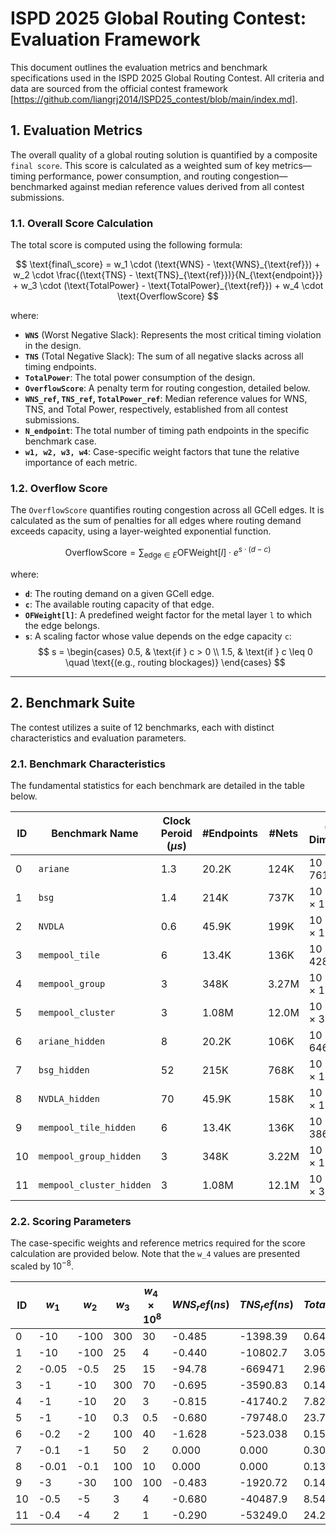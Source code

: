 # ISPD 2025 Global Routing Contest: Evaluation Framework

This document outlines the evaluation metrics and benchmark specifications used in the ISPD 2025 Global Routing Contest. All criteria and data are sourced from the official contest framework [https://github.com/liangrj2014/ISPD25_contest/blob/main/index.md].

## 1. Evaluation Metrics

The overall quality of a global routing solution is quantified by a composite `final score`. This score is calculated as a weighted sum of key metrics—timing performance, power consumption, and routing congestion—benchmarked against median reference values derived from all contest submissions.

### 1.1. Overall Score Calculation

The total score is computed using the following formula:

$$
\text{final\_score} = w_1 \cdot (\text{WNS} - \text{WNS}_{\text{ref}}) + w_2 \cdot \frac{(\text{TNS} - \text{TNS}_{\text{ref}})}{N_{\text{endpoint}}} + w_3 \cdot (\text{TotalPower} - \text{TotalPower}_{\text{ref}}) + w_4 \cdot \text{OverflowScore}
$$

where:
- **`WNS`** (Worst Negative Slack): Represents the most critical timing violation in the design.
- **`TNS`** (Total Negative Slack): The sum of all negative slacks across all timing endpoints.
- **`TotalPower`**: The total power consumption of the design.
- **`OverflowScore`**: A penalty term for routing congestion, detailed below.
- **`WNS_ref`, `TNS_ref`, `TotalPower_ref`**: Median reference values for WNS, TNS, and Total Power, respectively, established from all contest submissions.
- **`N_endpoint`**: The total number of timing path endpoints in the specific benchmark case.
- **`w1, w2, w3, w4`**: Case-specific weight factors that tune the relative importance of each metric.

### 1.2. Overflow Score

The `OverflowScore` quantifies routing congestion across all GCell edges. It is calculated as the sum of penalties for all edges where routing demand exceeds capacity, using a layer-weighted exponential function.

$$
\text{OverflowScore} = \sum_{\text{edge} \in E} \text{OFWeight}[l] \cdot e^{s \cdot (d-c)}
$$

where:
- **`d`**: The routing demand on a given GCell edge.
- **`c`**: The available routing capacity of that edge.
- **`OFWeight[l]`**: A predefined weight factor for the metal layer `l` to which the edge belongs.
- **`s`**: A scaling factor whose value depends on the edge capacity `c`:
 $$
 s = \begin{cases}
 0.5, & \text{if } c > 0 \\
 1.5, & \text{if } c \leq 0 \quad \text{(e.g., routing blockages)}
 \end{cases}
 $$

---

## 2. Benchmark Suite

The contest utilizes a suite of 12 benchmarks, each with distinct characteristics and evaluation parameters.

### 2.1. Benchmark Characteristics

The fundamental statistics for each benchmark are detailed in the table below.

| ID | Benchmark Name | Clock Peroid $(\mu s)$ | #Endpoints | #Nets | GCell Dimensions |
|----|----------------------------|--------|------------|--------|-----------------------|
| 0 | `ariane` | 1.3 | 20.2K | 124K | 10 × 761 × 761 |
| 1 | `bsg` | 1.4 | 214K | 737K | 10 × 1384 × 1384 |
| 2 | `NVDLA` | 0.6 | 45.9K | 199K | 10 × 1120 × 1120 |
| 3 | `mempool_tile` | 6 | 13.4K | 136K | 10 × 428 × 428 |
| 4 | `mempool_group` | 3 | 348K | 3.27M | 10 × 1611 × 1610 |
| 5 | `mempool_cluster` | 3 | 1.08M | 12.0M | 10 × 3175 × 3175 |
| 6 | `ariane_hidden` | 8 | 20.2K | 106K | 10 × 646 × 646 |
| 7 | `bsg_hidden` | 52 | 215K | 768K | 10 × 1384 × 1384 |
| 8 | `NVDLA_hidden` | 70 | 45.9K | 158K | 10 × 1120 × 1120 |
| 9 | `mempool_tile_hidden` | 6 | 13.4K | 136K | 10 × 386 × 386 |
| 10 | `mempool_group_hidden` | 3 | 348K | 3.22M | 10 × 1611 × 1610 |
| 11 | `mempool_cluster_hidden` | 3 | 1.08M | 12.1M | 10 × 3719 × 3719 |

### 2.2. Scoring Parameters

The case-specific weights and reference metrics required for the score calculation are provided below. Note that the `w_4` values are presented scaled by $10^{-8}$.

| ID | $w_1$ | $w_2$ | $w_3$ | $w_4 \times 10^{8}$ | $WNS_ref (ns)$ | $TNS_ref (ns)$ | $TotalPower_{ref} (W)$ |
|----|----------|---------|---------|---------------------|----------------|----------------|----------------------|
| 0 | -10 | -100 | 300 | 30 | -0.485 | -1398.39 | 0.646 |
| 1 | -10 | -100 | 25 | 4 | -0.440 | -10802.7 | 3.05 |
| 2 | -0.05 | -0.5 | 25 | 15 | -94.78 | -669471 | 2.96 |
| 3 | -1 | -10 | 300 | 70 | -0.695 | -3590.83 | 0.146 |
| 4 | -1 | -10 | 20 | 3 | -0.815 | -41740.2 | 7.82 |
| 5 | -1 | -10 | 0.3 | 0.5 | -0.680 | -79748.0 | 23.7 |
| 6 | -0.2 | -2 | 100 | 40 | -1.628 | -523.038 | 0.156 |
| 7 | -0.1 | -1 | 50 | 2 | 0.000 | 0.000 | 0.305 |
| 8 | -0.01 | -0.1 | 100 | 10 | 0.000 | 0.000 | 0.136 |
| 9 | -3 | -30 | 100 | 100 | -0.483 | -1920.72 | 0.145 |
| 10 | -0.5 | -5 | 3 | 4 | -0.680 | -40487.9 | 8.547 |
| 11 | -0.4 | -4 | 2 | 1 | -0.290 | -53249.0 | 24.26 |
